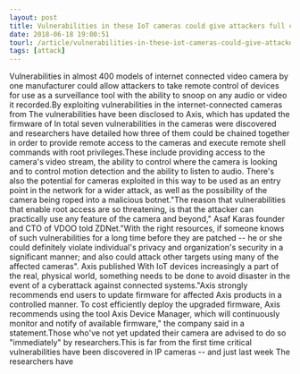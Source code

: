 ```yaml
---
layout: post
title: Vulnerabilities in these IoT cameras could give attackers full control, warn researchers
date: 2018-06-18 19:00:51
tourl: /article/vulnerabilities-in-these-iot-cameras-could-give-attackers-full-control-warn-researchers/
tags: [attack]
---
```

Vulnerabilities in almost 400 models of internet connected video camera by one manufacturer could allow attackers to take remote control of devices for use as a surveillance tool with the ability to snoop on any audio or video it recorded.By exploiting vulnerabilities in the internet-connected cameras from The vulnerabilities have been disclosed to Axis, which has updated the firmware of In total seven vulnerabilities in the cameras were discovered and researchers have detailed how three of them could be chained together in order to provide remote access to the cameras and execute remote shell commands with root privileges.These include providing access to the camera's video stream, the ability to control where the camera is looking and to control motion detection and the ability to listen to audio. There's also the potential for cameras exploited in this way to be used as an entry point in the network for a wider attack, as well as the possibility of the camera being roped into a malicious botnet."The reason that vulnerabilities that enable root access are so threatening, is that the attacker can practically use any feature of the camera and beyond," Asaf Karas founder and CTO of VDOO told ZDNet."With the right resources, if someone knows of such vulnerabilities for a long time before they are patched -- he or she could definitely violate individual's privacy and organization's security in a significant manner; and also could attack other targets using many of the affected cameras". Axis published With IoT devices increasingly a part of the real, physical world, something needs to be done to avoid disaster in the event of a cyberattack against connected systems."Axis strongly recommends end users to update firmware for affected Axis products in a controlled manner. To cost efficiently deploy the upgraded firmware, Axis recommends using the tool Axis Device Manager, which will continuously monitor and notify of available firmware," the company said in a statement.Those who've not yet updated their camera are advised to do so "immediately" by researchers.This is far from the first time critical vulnerabilities have been discovered in IP cameras -- and just last week The researchers have 